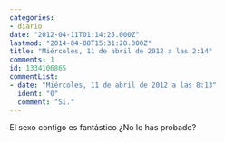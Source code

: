 ```yaml
---
categories:
- diario
date: "2012-04-11T01:14:25.000Z"
lastmod: "2014-04-08T15:31:28.000Z"
title: "Miércoles, 11 de abril de 2012 a las 2:14"
comments: 1
id: 1334106865
commentList:
- date: "Miércoles, 11 de abril de 2012 a las 8:13"
  ident: "0"
  comment: "Sí."
---
```


El sexo contigo es fantástico ¿No lo has probado?